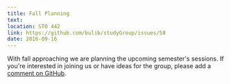 ```yaml
---
title: Fall Planning
text: 
location: STO 442 
link: https://github.com/bulib/studyGroup/issues/58
date: 2016-09-16
---
```


With fall approaching we are planning the upcoming semester's sessions. If you're interested in joining us or have ideas for the group, please add a [comment on GitHub](https://github.com/bulib/studyGroup/issues/58). 